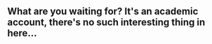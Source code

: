 ## What are you waiting for? It's an academic account, there's no such interesting thing in here...
